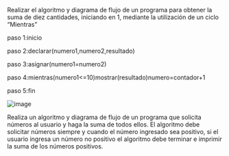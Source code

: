 Realizar el algoritmo y diagrama de flujo de un programa para obtener la suma de diez cantidades, iniciando en 1, mediante la utilización de un ciclo “Mientras”

paso 1:inicio

paso 2:declarar(numero1,numero2,resultado)

paso 3:asignar(numero1=numero2)

paso 4:mientras(numero1<=10)mostrar(resultado)numero=contador+1

paso 5:fin

![image](https://user-images.githubusercontent.com/101203487/159751415-6a47a961-fdf7-4363-aed4-96dff90c7af8.png)

Realiza un algoritmo y diagrama de flujo de un programa que solicita números al usuario y haga la suma de todos ellos. El algoritmo debe solicitar números siempre y cuando el número ingresado sea positivo, si el usuario ingresa un número no positivo el algoritmo debe terminar e imprimir la suma de los números positivos.

